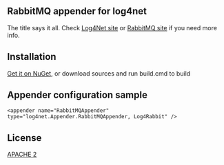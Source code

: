 RabbitMQ appender for log4net
-----------------------------

The title says it all. Check [Log4Net site](http://logging.apache.org/log4net/) or [RabbitMQ site](http://www.rabbitmq.com/) if you need more info.

Installation
------------

[Get it on NuGet](http://nuget.org/packages/Log4Rabbit), or download sources and run build.cmd to build

Appender configuration sample
-----------------------------

	<appender name="RabbitMQAppender" type="log4net.Appender.RabbitMQAppender, Log4Rabbit" />

License
-------

[APACHE 2](https://raw.github.com/gimmi/Log4Rabbit/master/LICENSE)
